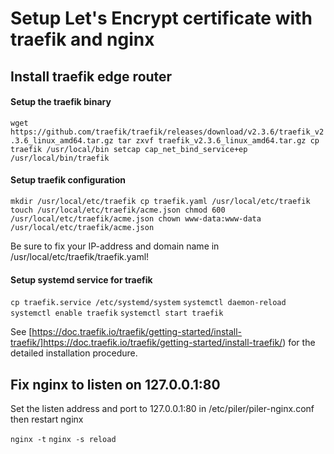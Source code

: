 # Setup Let's Encrypt certificate with traefik and nginx

## Install traefik edge router

#### Setup the traefik binary

``wget https://github.com/traefik/traefik/releases/download/v2.3.6/traefik_v2.3.6_linux_amd64.tar.gz
tar zxvf traefik_v2.3.6_linux_amd64.tar.gz
cp traefik /usr/local/bin
setcap cap_net_bind_service+ep /usr/local/bin/traefik``

#### Setup traefik configuration

``mkdir /usr/local/etc/traefik
cp traefik.yaml /usr/local/etc/traefik
touch /usr/local/etc/traefik/acme.json
chmod 600 /usr/local/etc/traefik/acme.json
chown www-data:www-data /usr/local/etc/traefik/acme.json``

Be sure to fix your IP-address and domain name in /usr/local/etc/traefik/traefik.yaml!

#### Setup systemd service for traefik

``cp traefik.service /etc/systemd/system``
``systemctl daemon-reload``
``systemctl enable traefik``
``systemctl start traefik``

See [https://doc.traefik.io/traefik/getting-started/install-traefik/]https://doc.traefik.io/traefik/getting-started/install-traefik/) for the detailed installation procedure.

## Fix nginx to listen on 127.0.0.1:80

Set the listen address and port to 127.0.0.1:80 in /etc/piler/piler-nginx.conf
then restart nginx

``nginx -t``
``nginx -s reload``
